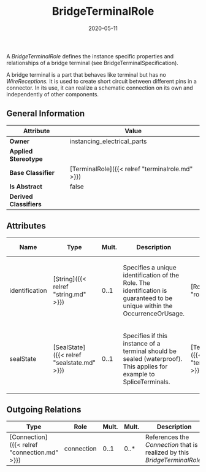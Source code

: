 ﻿---
title: BridgeTerminalRole
toc: false
type: specs
date: "2020-05-11"
draft: false
specification: VEC
version: 1.2.0
documentType: "Recommendation"
elementType: Class
classes:
  - BridgeTerminalRole
menu_name: vec-1.2.0
---
<p> A <i>BridgeTerminalRole</i> defines the instance specific properties and relationships of a bridge terminal (see BridgeTerminalSpecification).      </p>      <p> A bridge terminal is a part that behaves like terminal but has no <i>WireReceptions.</i> It is used to create short circuit between different pins in a connector. In its use, it can realize a schematic connection on its own and independently of other components.      </p>

## General Information

| Attribute               | Value |
|-------------------------|-------|
| **Owner**               | instancing_electrical_parts |
| **Applied Stereotype**  |   |
| **Base Classifier**     | [TerminalRole]({{< relref "terminalrole.md" >}})<br/>  |
| **Is Abstract**         | false |
| **Derived Classifiers** |   |

## Attributes
|  Name  |  Type  |  Mult.  |  Description  |  Owning Classifier  |
|--------|--------|---------|---------------|--------------|
|identification | [String]({{< relref "string.md" >}}) | 0..1 | <p> Specifies a unique identification of the Role. The identification is guaranteed to be unique within the OccurrenceOrUsage.      </p> | [Role]({{< relref "role.md" >}}) |
|sealState | [SealState]({{< relref "sealstate.md" >}}) | 0..1 | <p>Specifies if this instance of a terminal should be sealed (waterproof). This applies for example to SpliceTerminals.  </p> | [TerminalRole]({{< relref "terminalrole.md" >}}) |

## Outgoing Relations
|    Type  |   Role   |   Mult.   |   Mult.   |   Description   |
|----------|----------|-----------|-----------|-----------------|
| [Connection]({{< relref "connection.md" >}}) | connection | 0..1 | 0..* | References the <i>Connection</i> that is realized by this <i>BridgeTerminalRole.</i> |
